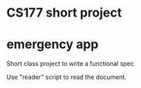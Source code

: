 # CS177 short project
# emergency app

Short class project to write a functional spec

Use "reader" script to read the document.
